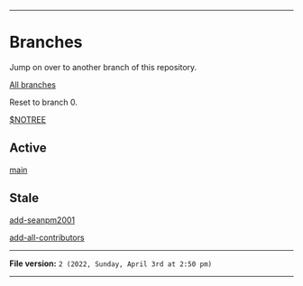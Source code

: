 
***

# Branches

Jump on over to another branch of this repository.

[All branches](https://github.com/seanpm2001/SeansLifeArchive_Images_Clash-of-Clans/branches/)

Reset to branch 0.

[$NOTREE](https://github.com/seanpm2001/SeansLifeArchive_Images_Clash-of-Clans/)

## Active

[main](https://github.com/seanpm2001/SeansLifeArchive_Images_Clash-of-Clans/tree/main/)

## Stale

[add-seanpm2001](https://github.com/seanpm2001/SeansLifeArchive_Images_Clash-of-Clans/tree/all-contributors/add-seanpm2001/)

[add-all-contributors](https://github.com/seanpm2001/SeansLifeArchive_Images_Clash-of-Clans/tree/all-contributors/add-all-contributors/)

***

**File version:** `2 (2022, Sunday, April 3rd at 2:50 pm)`

***
